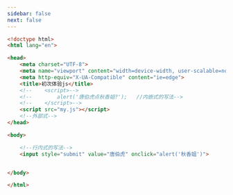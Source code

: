```yaml
---
sidebar: false
next: false
---
```

<BlogInfo/>






```html
<!doctype html>
<html lang="en">

<head>
    <meta charset="UTF-8">
    <meta name="viewport" content="width=device-width, user-scalable=no, initial-scale=1.0, maximum-scale=1.0, minimum-scale=1.0">
    <meta http-equiv="X-UA-Compatible" content="ie=edge">
    <title>初次体验js</title>
    <!--    <script>-->
    <!--        alert('唐伯虎点秋香姐?');   //内嵌式的写法-->
    <!--    </script>-->
    <script src="my.js"></script>
    <!--外部式-->
</head>

<body>

    <!--行内式的写法-->
    <input style="submit" value="唐伯虎" onclick="alert('秋香姐')">


</body>

</html>
```






<ActionBox />
        
<style>#top-box {margin-top:0.5rem!important;}</style>